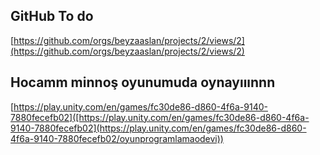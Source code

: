 
## GitHub To do 
[https://github.com/orgs/beyzaaslan/projects/2/views/2](https://github.com/orgs/beyzaaslan/projects/2/views/2)

## Hocamm minnoş oyunumuda oynayııınnn 
[https://play.unity.com/en/games/fc30de86-d860-4f6a-9140-7880fecefb02]([https://play.unity.com/en/games/fc30de86-d860-4f6a-9140-7880fecefb02](https://play.unity.com/en/games/fc30de86-d860-4f6a-9140-7880fecefb02/oyunprogramlamaodevi))
